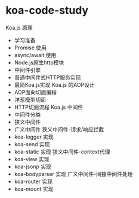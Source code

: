 # koa-code-study

Koa.js 原理
- 学习准备
- Promise 使用
- async/await 使用
- Node.js原生http模块
- 中间件引擎
- 普通中间件式HTTP服务实现
- 最简Koa.js实现
Koa.js 的AOP设计
- AOP面向切面编程
- 洋葱模型切面
- HTTP切面流程
Koa.js 中间件
- 中间件分类
- 狭义中间件
- 广义中间件
狭义中间件-请求/响应拦截
- koa-logger 实现
- koa-send 实现
- koa-static 实现
狭义中间件-context代理
- koa-view 实现
- koa-jsonp 实现
- koa-bodyparser 实现
广义中间件-间接中间件处理
- koa-router 实现
- koa-mount 实现
